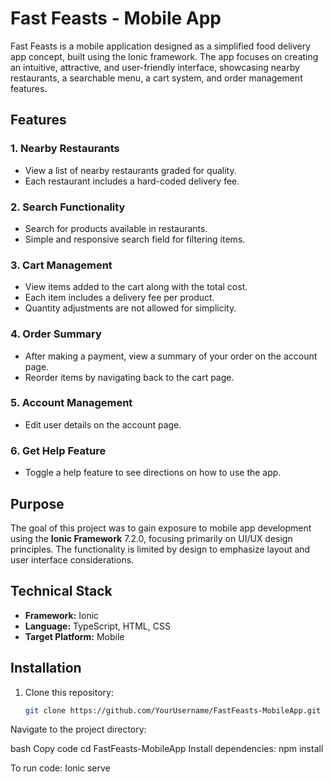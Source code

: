 # Fast Feasts - Mobile App

Fast Feasts is a mobile application designed as a simplified food delivery app concept, built using the Ionic framework. The app focuses on creating an intuitive, attractive, and user-friendly interface, showcasing nearby restaurants, a searchable menu, a cart system, and order management features.  

## Features  
### 1. **Nearby Restaurants**  
   - View a list of nearby restaurants graded for quality.  
   - Each restaurant includes a hard-coded delivery fee.  

### 2. **Search Functionality**  
   - Search for products available in restaurants.  
   - Simple and responsive search field for filtering items.  

### 3. **Cart Management**  
   - View items added to the cart along with the total cost.  
   - Each item includes a delivery fee per product.  
   - Quantity adjustments are not allowed for simplicity.  

### 4. **Order Summary**  
   - After making a payment, view a summary of your order on the account page.  
   - Reorder items by navigating back to the cart page.  

### 5. **Account Management**  
   - Edit user details on the account page.  

### 6. **Get Help Feature**  
   - Toggle a help feature to see directions on how to use the app.  

## Purpose  
The goal of this project was to gain exposure to mobile app development using the **Ionic Framework** 7.2.0, focusing primarily on UI/UX design principles. The functionality is limited by design to emphasize layout and user interface considerations.  

## Technical Stack  
- **Framework:** Ionic  
- **Language:** TypeScript, HTML, CSS  
- **Target Platform:** Mobile  

## Installation  
1. Clone this repository:  
   ```bash
   git clone https://github.com/YourUsername/FastFeasts-MobileApp.git
Navigate to the project directory:

bash
Copy code
cd FastFeasts-MobileApp
Install dependencies:
npm install


To run code: Ionic serve
